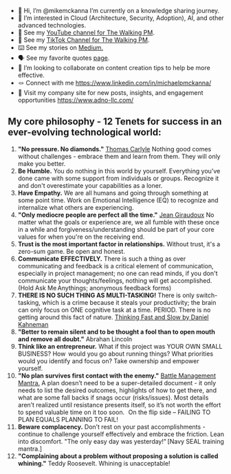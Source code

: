 - 🌱 Hi, I’m @mikemckanna I’m currently on a knowledge sharing journey.
- 👀 I’m interested in Cloud (Architecture, Security, Adoption), AI, and other advanced technologies.
- 🎥 See my [YouTube channel for The Walking PM](http://www.youtube.com/@TheWalkingPM).
- 🎦 See my [TikTok Channel for The Walking PM](https://www.tiktok.com/@adnollc).
- ⌨️ See my stories on [Medium.](https://medium.com/@mckan1974)
- 🗣️ See my favorite quotes [page](https://github.com/mikemckanna/mikemckanna/blob/main/Quotes.md).
- 💞️ I’m looking to collaborate on content creation tips to help be more effective. 
- 🪢 Connect with me https://www.linkedin.com/in/michaelpmckanna/
- 🏢 Visit my company site for new posts, insights, and engagement opportunities https://www.adno-llc.com/

## My core philosophy - 12 Tenets for success in an ever-evolving technological world:
1. **"No pressure. No diamonds."** [Thomas Carlyle](https://en.wikipedia.org/wiki/Thomas_Carlyle) Nothing good comes without challenges - embrace them and learn from them. They will only make you better.  
2. **Be Humble.** You do nothing in this world by yourself. Everything you've done came with some support from individuals or groups. Recognize it and don't overestimate your capabilities as a loner. 
3. **Have Empathy.** We are all humans and going through something at some point time. Work on Emotional Intelligence (EQ) to recognize and internalize what others are experiencing.  
4. **"Only mediocre people are perfect all the time."** [Jean Giraudoux](https://en.wikipedia.org/wiki/Jean_Giraudoux) No matter what the goals or experience are, we all fumble with these once in a while and forgiveness/understanding should be part of your core values for when you're on the receiving end.  
5. **Trust is the most important factor in relationships.** Without trust,  it's a zero-sum game. Be open and honest. 
6. **Communicate EFFECTIVELY.** There is such a thing as over communicating and feedback is a critical element of communication, especially in project management; no one can read minds, if you don't communicate your thoughts/feelings, nothing will get accomplished. (Hold Ask Me Anythings; anonymous feedback forms) 
7. **THERE IS NO SUCH THING AS MULTI-TASKING!** There is only switch-tasking, which is a crime because it steals your productivity; the brain can only focus on ONE cognitive task at a time. PERIOD. There is no getting around this fact of nature. [Thinking Fast and Slow by Daniel Kahneman](https://en.wikipedia.org/wiki/Thinking,_Fast_and_Slow)
8. **"Better to remain silent and to be thought a fool than to open mouth and remove all doubt."** Abrahan Lincoln  
9. **Think like an entrepreneur.** What if this project was YOUR OWN SMALL BUSINESS? How  would you go about running things? What priorities would you identify and focus on? Take ownership and empower yourself.  
10. **"No plan survives first contact with the enemy."** [Battle Management Mantra.](https://www.google.com/search?q=no+plan+survives+first+contact+with+the+enemy&oq=no+plan+sur&gs_lcrp=EgZjaHJvbWUqBwgAEAAYgAQyBwgAEAAYgAQyBwgBEAAYgAQyBggCEEUYOTIHCAMQABiABDIHCAQQABiABDIHCAUQABiABDIHCAYQABiABDIGCAcQRRg80gEIMjk1MWowajSoAgCwAgA&sourceid=chrome&ie=UTF-8) A plan doesn’t need to be a super-detailed document - it only needs to list the desired outcomes, highlights of how to get there, and what are some fall backs if snags occur (risks/issues). Most details aren’t realized until resistance presents itself, so it’s not worth the effort to spend valuable time on it too soon.   On the flip side – FAILING TO PLAN EQUALS PLANNING TO FAIL! 
11. **Beware complacency.** Don’t rest on your past accomplishments - continue to challenge yourself effectively and embrace the friction. Lean into discomfort. "The only easy day was yesterday!" [Navy SEAL training mantra.] 
12. **"Complaining about a problem without proposing a solution is called whining."** Teddy Roosevelt. Whining is unacceptable!
    
<!---
mikemckanna/mikemckanna is a ✨ special ✨ repository because its `README.md` (this file) appears on your GitHub profile.
You can click the Preview link to take a look at your changes.
--->
